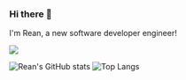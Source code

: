 ### Hi there 👋

I'm Rean, a new software developer engineer!

![](https://img.shields.io/badge/Tool-VS%20Code-blue)

![Rean's GitHub stats](https://github-readme-stats.vercel.app/api?username=Ablution-han220&show_icons=true&count_private=true&theme=radical) 
![Top Langs](https://github-readme-stats.vercel.app/api/top-langs/?username=Ablution-han220)
<!--
**Ablution-han220/Ablution-han220** is a ✨ _special_ ✨ repository because its `README.md` (this file) appears on your GitHub profile.

Here are some ideas to get you started:

- 🔭 I’m currently working on ...
- 🌱 I’m currently learning ...
- 👯 I’m looking to collaborate on ...
- 🤔 I’m looking for help with ...
- 💬 Ask me about ...
- 📫 How to reach me: ...
- 😄 Pronouns: ...
- ⚡ Fun fact: ...
-->
